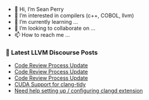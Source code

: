 - 👋 Hi, I’m Sean Perry
- 👀 I’m interested in compilers (c++, COBOL, llvm)
- 🌱 I’m currently learning ...
- 💞️ I’m looking to collaborate on ...
- 📫 How to reach me ...

<!---
s66perry/s66perry is a ✨ special ✨ repository because its `README.md` (this file) appears on your GitHub profile.
You can click the Preview link to take a look at your changes.
--->
### 📕 Latest LLVM Discourse Posts

<!-- DISCOURSE-LLVM:START -->
- [Code Review Process Update](https://discourse.llvm.org/t/code-review-process-update/63964?page=3#post_49)
- [Code Review Process Update](https://discourse.llvm.org/t/code-review-process-update/63964?page=3#post_48)
- [Code Review Process Update](https://discourse.llvm.org/t/code-review-process-update/63964?page=3#post_47)
- [CUDA Support for clang-tidy](https://discourse.llvm.org/t/cuda-support-for-clang-tidy/64023#post_1)
- [Need help setting up / configuring clangd extension](https://discourse.llvm.org/t/need-help-setting-up-configuring-clangd-extension/4496#post_3)
<!-- DISCOURSE-LLVM:END -->
